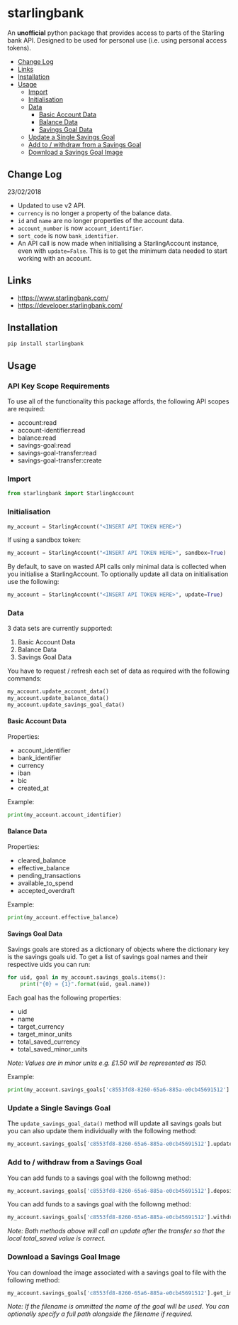 # starlingbank

An **unofficial** python package that provides access to parts of the Starling bank API. Designed to be used for personal use (i.e. using personal access tokens).

* [Change Log](#change-log)
* [Links](#links)
* [Installation](#installation)
* [Usage](#usage)
  * [Import](#import)
  * [Initialisation](#initialisation)
  * [Data](#data)
    * [Basic Account Data](#basic-account-data)
    * [Balance Data](#balance-data)
    * [Savings Goal Data](#savings-goal-data)
  * [Update a Single Savings Goal](#update-a-single-savings-goal)
  * [Add to / withdraw from a Savings Goal](#add-to--withdraw-from-a-savings-goal)
  * [Download a Savings Goal Image](#download-a-savings-goal-image)


## Change Log
23/02/2018
* Updated to use v2 API.
* `currency` is no longer a property of the balance data.
* `id` and `name` are no longer properties of the account data.
* `account_number` is now `account_identifier`.
* `sort_code` is now `bank_identifier`.
* An API call is now made when initialising a StarlingAccount instance, even with `update=False`. This is to get the minimum data needed to start working with an account.

## Links

* https://www.starlingbank.com/
* https://developer.starlingbank.com/

## Installation
```shell
pip install starlingbank
```

## Usage
### API Key Scope Requirements
To use all of the functionality this package affords, the following API scopes are required:

* account:read
* account-identifier:read
* balance:read
* savings-goal:read
* savings-goal-transfer:read
* savings-goal-transfer:create

### Import
```python
from starlingbank import StarlingAccount
```

### Initialisation
```python
my_account = StarlingAccount("<INSERT API TOKEN HERE>")
```
If using a sandbox token:
```python
my_account = StarlingAccount("<INSERT API TOKEN HERE>", sandbox=True)
```
By default, to save on wasted API calls only minimal data is collected when you initialise a StarlingAccount. To optionally update all data on initialisation use the following:
```python
my_account = StarlingAccount("<INSERT API TOKEN HERE>", update=True)
```

### Data
3 data sets are currently supported:

1. Basic Account Data
2. Balance Data
3. Savings Goal Data

 You have to request / refresh each set of data as required with the following commands:

```python
my_account.update_account_data()
my_account.update_balance_data()
my_account.update_savings_goal_data()
```

#### Basic Account Data
Properties:

* account_identifier
* bank_identifier
* currency
* iban
* bic
* created_at

Example:
```python
print(my_account.account_identifier)
```

#### Balance Data
Properties:

* cleared_balance
* effective_balance
* pending_transactions
* available_to_spend
* accepted_overdraft

Example:

```python
print(my_account.effective_balance)
```

#### Savings Goal Data
Savings goals are stored as a dictionary of objects where the dictionary key is the savings goals uid. To get a list of savings goal names and their respective uids you can run:

```python
for uid, goal in my_account.savings_goals.items():
    print("{0} = {1}".format(uid, goal.name))
```

Each goal has the following properties:

* uid
* name
* target_currency
* target_minor_units
* total_saved_currency
* total_saved_minor_units

_Note: Values are in minor units e.g. £1.50 will be represented as 150._

Example:
```python
print(my_account.savings_goals['c8553fd8-8260-65a6-885a-e0cb45691512'].total_saved_minor_units)
```

### Update a Single Savings Goal
The `update_savings_goal_data()` method will update all savings goals but you can also update them individually with the following method:
```python
my_account.savings_goals['c8553fd8-8260-65a6-885a-e0cb45691512'].update()
```

### Add to / withdraw from a Savings Goal
You can add funds to a savings goal with the followng method:
```python
my_account.savings_goals['c8553fd8-8260-65a6-885a-e0cb45691512'].deposit(1000)
```

You can add funds to a savings goal with the followng method:
```python
my_account.savings_goals['c8553fd8-8260-65a6-885a-e0cb45691512'].withdraw(1000)
```

_Note: Both methods above will call an update after the transfer so that the local total_saved value is correct._

### Download a Savings Goal Image
You can download the image associated with a savings goal to file with the following method:
```python
my_account.savings_goals['c8553fd8-8260-65a6-885a-e0cb45691512'].get_image('<YOUR CHOSEN FILENAME>.png')
```
_Note: If the filename is ommitted the name of the goal will be used. You can optionally specify a full path alongside the filename if required._